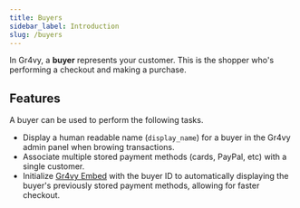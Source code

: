 ```yaml
---
title: Buyers
sidebar_label: Introduction
slug: /buyers
---
```


In Gr4vy, a **buyer** represents your customer. This is the shopper who's performing
a checkout and making a purchase.

## Features

A buyer can be used to perform the following tasks.

* Display a human readable name (`display_name`) for a buyer in the Gr4vy admin
  panel when browing transactions.
* Associate multiple stored payment methods (cards, PayPal, etc) with a single
  customer.
* Initialize [Gr4vy Embed](/guides/embed) with the buyer ID to automatically
  displaying the buyer's previously stored payment methods, allowing for faster checkout.

